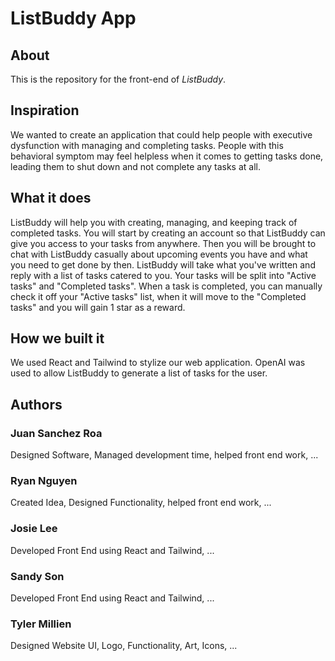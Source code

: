 # ListBuddy App

## About
This is the repository for the front-end of *ListBuddy*. 

## Inspiration
We wanted to create an application that could help people with executive dysfunction with managing and completing tasks. People with this behavioral symptom may feel helpless when it comes to getting tasks done, leading them to shut down and not complete any tasks at all.

## What it does
ListBuddy will help you with creating, managing, and keeping track of completed tasks. You will start by creating an account so that ListBuddy can give you access to your tasks from anywhere. Then you will be brought to chat with ListBuddy casually about upcoming events you have and what you need to get done by then. ListBuddy will take what you've written and reply with a list of tasks catered to you. Your tasks will be split into "Active tasks" and "Completed tasks". When a task is completed, you can manually check it off your "Active tasks" list, when it will move to the "Completed tasks" and you will gain 1 star as a reward.

## How we built it
We used React and Tailwind to stylize our web application. OpenAI was used to allow ListBuddy to generate a list of tasks for the user.

## Authors
### Juan Sanchez Roa
Designed Software, Managed development time, helped front end work, ...

### Ryan Nguyen
Created Idea, Designed Functionality, helped front end work, ...

### Josie Lee
Developed Front End using React and Tailwind, ...

### Sandy Son
Developed Front End using React and Tailwind, ...

### Tyler Millien
Designed Website UI, Logo, Functionality, Art, Icons, ...